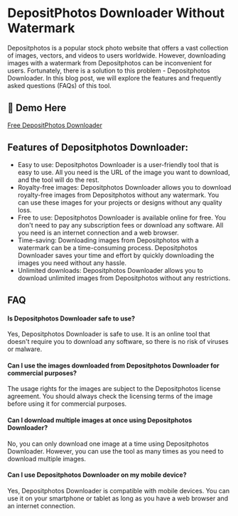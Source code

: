# DepositPhotos Downloader Without Watermark

Depositphotos is a popular stock photo website that offers a vast collection of images, vectors, and videos to users worldwide. However, downloading images with a watermark from Depositphotos can be inconvenient for users. Fortunately, there is a solution to this problem - Depositphotos Downloader. In this blog post, we will explore the features and frequently asked questions (FAQs) of this tool.


## 🔗 Demo Here
[Free DepositPhotos Downloader](https://imgpanda.com/depositphotos-downloader-without-watermark-free/)



## Features of Depositphotos Downloader:

- Easy to use: Depositphotos Downloader is a user-friendly tool that is easy to use. All you need is the URL of the image you want to download, and the tool will do the rest.
- Royalty-free images: Depositphotos Downloader allows you to download royalty-free images from Depositphotos without any watermark. You can use these images for your projects or designs without any quality loss.
- Free to use: Depositphotos Downloader is available online for free. You don't need to pay any subscription fees or download any software. All you need is an internet connection and a web browser.
- Time-saving: Downloading images from Depositphotos with a watermark can be a time-consuming process. Depositphotos Downloader saves your time and effort by quickly downloading the images you need without any hassle.
- Unlimited downloads: Depositphotos Downloader allows you to download unlimited images from Depositphotos without any restrictions.




## FAQ

#### Is Depositphotos Downloader safe to use?

Yes, Depositphotos Downloader is safe to use. It is an online tool that doesn't require you to download any software, so there is no risk of viruses or malware.

#### Can I use the images downloaded from Depositphotos Downloader for commercial purposes?

The usage rights for the images are subject to the Depositphotos license agreement. You should always check the licensing terms of the image before using it for commercial purposes.

#### Can I download multiple images at once using Depositphotos Downloader?

No, you can only download one image at a time using Depositphotos Downloader. However, you can use the tool as many times as you need to download multiple images.

#### Can I use Depositphotos Downloader on my mobile device?

Yes, Depositphotos Downloader is compatible with mobile devices. You can use it on your smartphone or tablet as long as you have a web browser and an internet connection.

